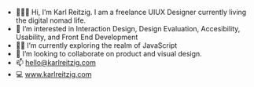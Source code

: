 - 🙋🏼‍♂️ Hi, I’m Karl Reitzig. I am a freelance UIUX Designer
currently living the digital nomad life.
- 🥰 I’m interested in Interaction Design, Design Evaluation, Accesibility, Usability, and Front End Development
- 👨‍🎓 I’m currently exploring the realm of JavaScript 
- 🤝 I’m looking to collaborate on product and visual design.
- 📫 hello@karlreitzig.com
- 💻 www.karlreitzig.com
